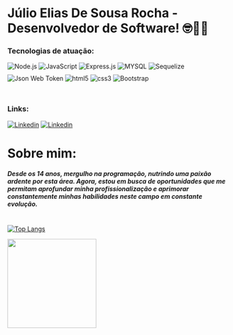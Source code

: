 # Júlio Elias De Sousa Rocha - Desenvolvedor de Software! 🤓🖖🏻


### Tecnologias de atuação:

<div style="display: inline_block">
    <img style="margin-bottom: 10;" alt="Node.js" src="https://img.shields.io/badge/Node.js-43853D?style=for-the-badge&logo=node.js&logoColor=white" align="center">
    <img style="margin-bottom: 10;" alt="JavaScript" src="https://img.shields.io/badge/JavaScript-F7DF1E?style=for-the-badge&logo=javascript&logoColor=black" align="center">
    <img style="margin-bottom: 10;" alt="Express.js" src="https://img.shields.io/badge/Express.js-404D59?style=for-the-badge" align="center">
    <img style="margin-bottom: 10;" alt="MYSQL" src="https://img.shields.io/badge/MySQL-00000F?style=for-the-badge&logo=mysql&logoColor=white" align="center">
    <img style="margin-bottom: 10;" alt="Sequelize" src="https://img.shields.io/badge/sequelize-323330?style=for-the-badge&logo=sequelize&logoColor=blue" align="center">
    <img style="margin-bottom: 10;" alt="Json Web Token" src="https://img.shields.io/badge/json%20web%20tokens-323330?style=for-the-badge&logo=json-web-tokens&logoColor=pink" align="center">
    <img style="margin-bottom: 10;" alt="html5" src="https://img.shields.io/badge/HTML5-E34F26?style=for-the-badge&logo=html5&logoColor=white" align="center">
    <img style="margin-bottom: 10;" alt="css3" src="https://img.shields.io/badge/CSS3-1572B6?style=for-the-badge&logo=css3&logoColor=white" align="center">
    <img style="margin-bottom: 10;" alt="Bootstrap" src="https://img.shields.io/badge/Bootstrap-563D7C?style=for-the-badge&logo=bootstrap&logoColor=white" align="center">
</div>

<br>

### Links:
[![Linkedin](https://img.shields.io/badge/LinkedIn-0077B5?style=for-the-badge&logo=linkedin&logoColor=white)](www.linkedin.com/in/júlio-elias-desenvolvedor)
[![Linkedin](https://img.shields.io/badge/Instagram-E4405F?style=for-the-badge&logo=instagram&logoColor=white)]([www.linkedin.com/in/júlio-elias-desenvolvedor](https://www.instagram.com/juiiiiiiiii_elias?igsh=aW5oZDlvaDhjajJn))

# Sobre mim:

##### Desde os 14 anos, mergulho na programação, nutrindo uma paixão ardente por esta área. Agora, estou em busca de oportunidades que me permitam aprofundar minha profissionalização e aprimorar constantemente minhas habilidades neste campo em constante evolução.

#
[![Top Langs](https://github-readme-stats.vercel.app/api/top-langs/?username=Juliowk&layout=donut&theme=tokyonight)](https://github.com/anuraghazra/github-readme-stats)

<a href="#">
  <img height=200 align="center" src="https://github-readme-stats.vercel.app/api?username=Juliowk&theme=tokyonight" />
</a>
